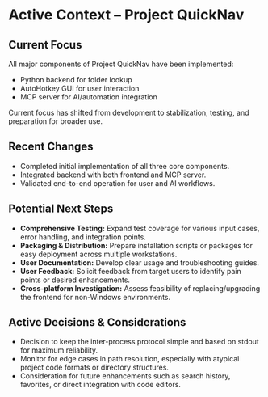 # Active Context – Project QuickNav

## Current Focus

All major components of Project QuickNav have been implemented:
- Python backend for folder lookup
- AutoHotkey GUI for user interaction
- MCP server for AI/automation integration

Current focus has shifted from development to stabilization, testing, and preparation for broader use.

## Recent Changes

- Completed initial implementation of all three core components.
- Integrated backend with both frontend and MCP server.
- Validated end-to-end operation for user and AI workflows.

## Potential Next Steps

- **Comprehensive Testing:** Expand test coverage for various input cases, error handling, and integration points.
- **Packaging & Distribution:** Prepare installation scripts or packages for easy deployment across multiple workstations.
- **User Documentation:** Develop clear usage and troubleshooting guides.
- **User Feedback:** Solicit feedback from target users to identify pain points or desired enhancements.
- **Cross-platform Investigation:** Assess feasibility of replacing/upgrading the frontend for non-Windows environments.

## Active Decisions & Considerations

- Decision to keep the inter-process protocol simple and based on stdout for maximum reliability.
- Monitor for edge cases in path resolution, especially with atypical project code formats or directory structures.
- Consideration for future enhancements such as search history, favorites, or direct integration with code editors.